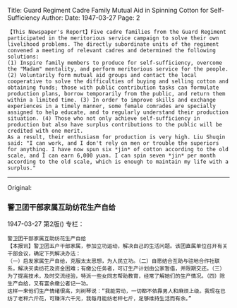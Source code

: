 Title: Guard Regiment Cadre Family Mutual Aid in Spinning Cotton for Self-Sufficiency
Author:
Date: 1947-03-27
Page: 2

    【This Newspaper's Report】Five cadre families from the Guard Regiment participated in the meritorious service campaign to solve their own livelihood problems. The directly subordinate units of the regiment convened a meeting of relevant cadres and determined the following solutions:
    (1) Inspire family members to produce for self-sufficiency, overcome the "Madam" mentality, and perform meritorious service for the people. (2) Voluntarily form mutual aid groups and contact the local cooperative to solve the difficulties of buying and selling cotton and obtaining funds; those with public contribution tasks can formulate production plans, borrow temporarily from the public, and return them within a limited time. (3) In order to improve skills and exchange experiences in a timely manner, some female comrades are specially assigned to help educate, and to regularly understand their production situation. (4) Those who not only achieve self-sufficiency in production but also have surplus contributions to the public will be credited with one merit.
    As a result, their enthusiasm for production is very high. Liu Shuqin said: "I can work, and I don't rely on men or trouble the superiors for anything. I have now spun six *jin* of cotton according to the old scale, and I can earn 6,000 yuan. I can spin seven *jin* per month according to the old scale, which is enough to maintain my life with a surplus."



<hr /> 

Original: 


### 警卫团干部家属互助纺花生产自给

1947-03-27
第2版()
专栏：

    警卫团干部家属互助纺花生产自给
    【本报讯】警卫团五户干部家属，参加立功运动，解决自己的生活问题。该团直属单位召开有关干部会议，确定下列解决办法：
    （一）启发家属生产自给，克服太太思想，为人民立功。（二）自愿结合互助与驻地合作社联系，解决买卖纺花及资金困难；有缴公任务者，可订生产计划由公家暂借，并限期交还。（三）为了提高技术，及时交流经验，特派一些女同志帮助教育，经常了解她们的生产情况。（四）除生产自给，又有富余缴公者记一功。
    这样一来他们生产情绪很高，刘树琴说：“我能劳动，一切都不依靠男人和麻烦上级。我现在已纺了老秤六斤花，可赚洋六千元，我每月能纺老秤七斤，足够维持生活而有余。”
